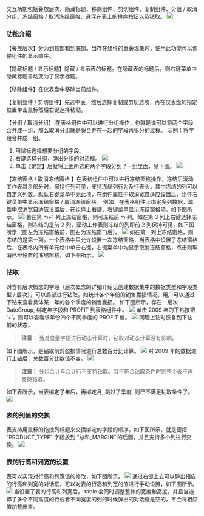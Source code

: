 交互功能包括叠放层次、隐藏标题、移除组件、剪切组件、复制组件、分组 / 取消分组、冻结窗格 / 取消冻结窗格、悬浮在表上的排序按钮以及钻取。
![](//mc.qcloudimg.com/static/img/334d6770e858b9c31475fed953601c69/image.png)
### 功能介绍
【叠放层次】分为到顶部和到底部。当存在组件的重叠现象时，使用此功能可以调整组件的显示顺序。

【隐藏标题 / 显示标题】隐藏 / 显示表的标题。在隐藏表的标题后，则右键菜单中隐藏标题自动变为了显示标题。

【移除组件】在仪表盘中移除当前组件。

【复制组件 / 剪切组件】先选中表，然后选择复制或剪切选项，再在仪表盘的指定位置单击鼠标然后右键选择粘贴。

【分组 / 取消分组】 在表格组件中可以进行分组操作，也就是说可以将两个字段合并成一组，那么取消分组就是将合并在一起的字段再拆分的过程。
示例：将字段合并成一组。
1. 用鼠标选择想要分组的字段。
2. 右键选择分组，弹出分组的对话框。
![](//mc.qcloudimg.com/static/img/2d651bf90c46d35f6f605222b2845652/image.png)
3. 单击【确定】后就将上面所选的两个字段分到了一组里面，见下图。
![](//mc.qcloudimg.com/static/img/de507846e373c0bf54961517e1613e1d/image.png)

【冻结窗格 / 取消冻结窗格 】在表格组件中可以进行冻结窗格操作，冻结后滚动工作表其余部分时，保持行列可见，支持冻结列行为及行表头，其中冻结的列可以自定义列数。默认右键菜单中无此项，在组件属性中取消宽自适应设置后，组件右键菜单中显示冻结窗格 / 取消冻结窗格。
例如，在表格组件上绑定多列数据，属性中取消宽自适应设置后，在组件上右键，右键菜单显示冻结窗格项，如下图所示。
![](//mc.qcloudimg.com/static/img/ea1a93a18ef27016089a3cc909fc4a3c/image.png)
若在第 m+1 列上冻结窗格，则可冻结前 m 列。如在第 3 列上右键选择冻结窗格，则冻结的是前 2 列，滚动工作表则冻结的列即前 2 列保持可见，如下图所示（图左为冻结窗格前，图右为冻结窗口后）。
![](//mc.qcloudimg.com/static/img/ebf0bf06d04d2ce63e78537d7a609803/image.png)
如在第一列上冻结窗格，则冻结的是第一列。一个表格中只允许设置一次冻结窗格，当表格中设置了冻结窗格后，在表格内所有单元格中单击右键，右键菜单中均显示取消冻结窗格，点击则取消已经设置的冻结窗格，如下图所示。
![](//mc.qcloudimg.com/static/img/02b8d9923bb951342a3098c2bba12993/image.png)

### 钻取
对含有层次概念的字段（层次概念的详细介绍见创建数据集中的数据类型和字段类型 / 层次），可以局部进行钻取。如统计各个年份的销售赢损情况，用户可以通过下钻来查看具体某一年的各个季度的销售赢损。
如下图所示，存在一层次 DateGroup, 绑定年字段和 PROFIT 到表格组件中。
![](//mc.qcloudimg.com/static/img/56cec9dc90269e16d38ab1ca6e6ff554/image.png)
单击 2009 年的下钻按钮 ‘+’，则可以查看该年份四个不同季度的 PROFIT 值。
![](//mc.qcloudimg.com/static/img/82b77f53dcbb718a9b34aade67894aff/image.png)
同理上钻时恢复到下钻前的状态。
>**注意：**
>当对度量字段进行动态计算时，钻取对动态计算没有影响。

如下图所示，是钻取前对盈损情况进行总数百分比计算。
![](//mc.qcloudimg.com/static/img/4c71f7cac410ed9a178097d0330a6919/image.png)
对 2009 年的数据进行上钻后，总数百分比数值不变。
![](//mc.qcloudimg.com/static/img/3052fae447ceb96c64cbfb66763b45eb/image.png)
>**注意：**
>分组合计与合计行不支持钻取。当不符合钻取条件时则整个表不再支持钻取。

如下表所示，当表绑定了年后，再绑定月, 跳过了季度, 则已不满足钻取条件了。
![](//mc.qcloudimg.com/static/img/86b7cb7b299bd2a07f2af88d6ba7f7a4/image.png)
### 表的列值的交换
表支持用鼠标的拖拽列标题来交换绑定的字段的顺序，如下图所示，就是要把 “PRODUCT_TYPE” 字段放到 “总和\_MARGIN” 的后面，并且支持多个列进行交换。
![](//mc.qcloudimg.com/static/img/7d1157bd8e61e9f6b45db540ae1f13d0/image.png)
### 表的行高和列宽的设置
表可以实现对行高和列宽值的修改，如下图所示。
![](//mc.qcloudimg.com/static/img/71c6688a4d8fa496298afba828be0a4c/image.png)
通过右键上去可以弹出相应的行高和列宽的对话框，可以对表的行高和列宽的值进行手动设置，如下图所示。
![](//mc.qcloudimg.com/static/img/f2bf9029e87993dd361d73e07ae9f9e9/image.png)
当设置了表的行高和列宽后， table 会同时调整整体的宽度和高度，并且当选择了多个不同高度的行或者不同宽度的列的时候弹出的对话框是空的，不会将相应值加载出来。

